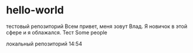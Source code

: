 # hello-world
тестовый репозиторий
Всем привет, меня зовут Влад. Я новичок в этой сфере и я облажался.
Тест
Some people

локальный репозиторий
14:54